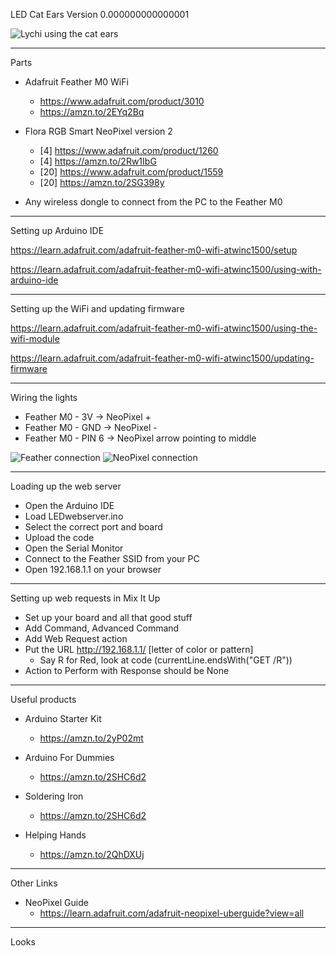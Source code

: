 LED Cat Ears Version 0.000000000000001

<img src="https://i.imgur.com/RT1uAXD.jpg" alt="Lychi using the cat ears">

---
Parts

- Adafruit Feather M0 WiFi
	- https://www.adafruit.com/product/3010
	- https://amzn.to/2EYq2Bq

- Flora RGB Smart NeoPixel version 2
	- [4] https://www.adafruit.com/product/1260
	- [4] https://amzn.to/2Rw1IbG
	- [20] https://www.adafruit.com/product/1559
	- [20] https://amzn.to/2SG398y

- Any wireless dongle to connect from the PC to the Feather M0

---
Setting up Arduino IDE

https://learn.adafruit.com/adafruit-feather-m0-wifi-atwinc1500/setup

https://learn.adafruit.com/adafruit-feather-m0-wifi-atwinc1500/using-with-arduino-ide

---
Setting up the WiFi and updating firmware

https://learn.adafruit.com/adafruit-feather-m0-wifi-atwinc1500/using-the-wifi-module

https://learn.adafruit.com/adafruit-feather-m0-wifi-atwinc1500/updating-firmware

---
Wiring the lights

- Feather M0 - 3V      ->  NeoPixel +
- Feather M0 - GND     ->  NeoPixel -
- Feather M0 - PIN 6   ->  NeoPixel arrow pointing to middle

<img src="https://i.imgur.com/oM1Nl4p.jpg" alt="Feather connection">
<img src="https://i.imgur.com/Y1XwrDM.jpg" alt="NeoPixel connection">

---
Loading up the web server

- Open the Arduino IDE
- Load LEDwebserver.ino
- Select the correct port and board
- Upload the code
- Open the Serial Monitor
- Connect to the Feather SSID from your PC
- Open 192.168.1.1 on your browser

---
Setting up web requests in Mix It Up

- Set up your board and all that good stuff
- Add Command, Advanced Command
- Add Web Request action
- Put the URL http://192.168.1.1/ [letter of color or pattern]
	- Say R for Red, look at code (currentLine.endsWith("GET /R"))
- Action to Perform with Response should be None

---
Useful products

- Arduino Starter Kit
	- https://amzn.to/2yP02mt

- Arduino For Dummies
	- https://amzn.to/2SHC6d2

- Soldering Iron
	- https://amzn.to/2SHC6d2

- Helping Hands
	- https://amzn.to/2QhDXUj

---
Other Links

- NeoPixel Guide
	- https://learn.adafruit.com/adafruit-neopixel-uberguide?view=all

---
Looks




